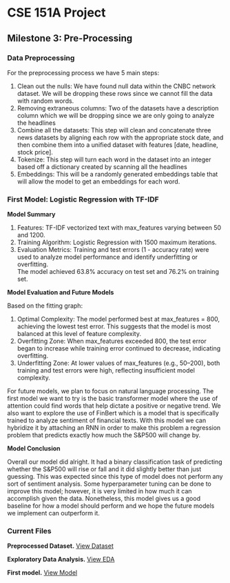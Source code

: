 # CSE 151A Project
## Milestone 3: Pre-Processing

### Data Preprocessing
For the preprocessing process we have 5 main steps:
1. Clean out the nulls: We have found null data within the CNBC network dataset. We will be dropping these rows since we cannot fill the data with random words. 
2. Removing extraneous columns: Two of the datasets have a description column which we will be dropping since we are only going to analyze the headlines
3. Combine all the datasets: This step will clean and concatenate three news datasets by aligning each row with the appropriate stock date, and then combine them into a unified dataset with features [date, headline, stock price].
4. Tokenize: This step will turn each word in the dataset into an integer based off a dictionary created by scanning all the headlines
5. Embeddings: This will be a randomly generated embeddings table that will allow the model to get an embeddings for each word. 

### First Model: Logistic Regression with TF-IDF  
**Model Summary**
1. Features: TF-IDF vectorized text with max_features varying between 50 and 1200.
2. Training Algorithm: Logistic Regression with 1500 maximum iterations.
3. Evaluation Metrics: Training and test errors (1 - accuracy rate) were used to analyze model performance and identify underfitting or overfitting.  
The model achieved 63.8% accuracy on test set and 76.2% on training set.


**Model Evaluation and Future Models**

Based on the fitting graph:

1. Optimal Complexity: The model performed best at max_features = 800, achieving the lowest test error. This suggests that the model is most balanced at this level of feature complexity.
2. Overfitting Zone: When max_features exceeded 800, the test error began to increase while training error continued to decrease, indicating overfitting.
3. Underfitting Zone: At lower values of max_features (e.g., 50–200), both training and test errors were high, reflecting insufficient model complexity.

For future models, we plan to focus on natural language processing. The first model we want to try is the basic transformer model where the use of attention could find words that help dictate a positive or negative trend. We also want to explore the use of FinBert which is a model that is specifically trained to analyze sentiment of financial texts. With this model we can hybridize it by attaching an RNN in order to make this problem a regression problem that predicts exactly how much the S&P500 will change by. 

**Model Conclusion**

Overall our model did alright. It had a binary classification task of predicting whether the S&P500 will rise or fall and it did slightly better than just guessing. This was expected since this type of model does not perform any sort of sentiment analysis. Some hyperparameter tuning can be done to improve this model; however, it is very limited in how much it can accomplish given the data. Nonetheless, this model gives us a good baseline for how a model should perform and we hope the future models we implement can outperform it.  


### Current Files
**Preprocessed Dataset.** [View Dataset](dataset/final_dataset.csv)

**Exploratory Data Analysis.** [View EDA](EDA.ipynb)

**First model.** [View Model](Model1.ipynb)
